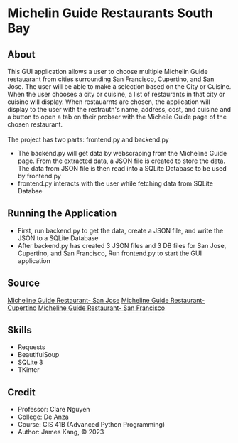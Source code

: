 # Michelin Guide Restaurants South Bay

## About
This GUI application allows a user to choose multiple Michelin Guide restauarant from cities surrounding San Francisco, Cupertino, and San Jose. The user will be able to make a selection based on the City or Cuisine. When the user chooses a city or cuisine, a list of restaurants in that city or cuisine will display. When restauarnts are chosen, the application will display to the user with the restrautn's name, address, cost, and cuisine and a button to open a tab on their probser with the Micheile Guide page of the chosen restaurant. <br><br>
The project has two parts: frontend.py and backend.py
- The backend.py will get data by webscraping from the Micheline Guide page. From the extracted data, a JSON file is created to store the data. The data from JSON file is then read into a SQLite Database to be used by frontend.py
- frontend.py interacts with the user while fetching data from SQLite Databse

## Running the Application
- First, run backend.py to get the data, create a JSON file, and write the JSON to a SQLite Database
- After backend.py has created 3 JSON files and 3 DB files for San Jose, Cupertino, and San Francisco, Run frontend.py to start the GUI application

## Source
[Micheline Guide Restaurant- San Jose](https://guide.michelin.com/us/en/california/san-jose/restaurants)
[Micheline Guide Restaurant- Cupertino](https://guide.michelin.com/us/en/california/cupertino/restaurants)
[Micheline Guide Restaurant- San Francisco](https://guide.michelin.com/us/en/california/san-francisco/restaurants)


## Skills
- Requests
- BeautifulSoup
- SQLite 3
- TKinter

## Credit
- Professor: Clare Nguyen
- College: De Anza
- Course: CIS 41B (Advanced Python Programming)
- Author: James Kang, © 2023
